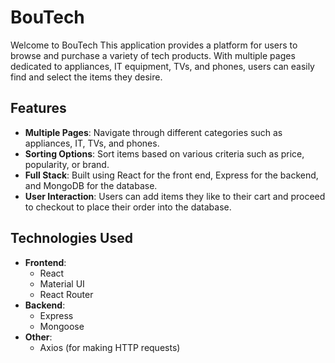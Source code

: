 # BouTech

Welcome to BouTech This application provides a platform for users to browse and purchase a variety of tech products. With multiple pages dedicated to appliances, IT equipment, TVs, and phones, users can easily find and select the items they desire.

## Features

- **Multiple Pages**: Navigate through different categories such as appliances, IT, TVs, and phones.
- **Sorting Options**: Sort items based on various criteria such as price, popularity, or brand.
- **Full Stack**: Built using React for the front end, Express for the backend, and MongoDB for the database.
- **User Interaction**: Users can add items they like to their cart and proceed to checkout to place their order into the database.

## Technologies Used

- **Frontend**:
  - React
  - Material UI
  - React Router
- **Backend**:
  - Express
  - Mongoose
- **Other**:
  - Axios (for making HTTP requests)
